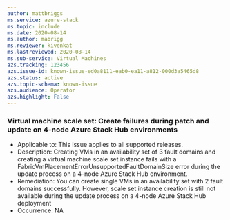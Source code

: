 ```yaml
---
author: mattbriggs
ms.service: azure-stack
ms.topic: include
ms.date: 2020-08-14
ms.author: mabrigg
ms.reviewer: kivenkat
ms.lastreviewed: 2020-08-14
ms.sub-service: Virtual Machines
azs.tracking: 123456
azs.issue-id: known-issue-ed0a8111-eab0-ea11-a812-000d3a5465d8
azs.status: active
azs.topic-schema: known-issue
azs.audience: Operator
azs.highlight: False
---
```

### Virtual machine scale set: Create failures during patch and update on 4-node Azure Stack Hub environments

- Applicable to: This issue applies to all supported releases.
- Description: Creating VMs in an availability set of 3 fault domains and creating a virtual machine scale set instance fails with a FabricVmPlacementErrorUnsupportedFaultDomainSize error during the update process on a 4-node Azure Stack Hub environment.
- Remediation: You can create single VMs in an availability set with 2 fault domains successfully. However, scale set instance creation is still not available during the update process on a 4-node Azure Stack Hub deployment
- Occurrence: NA